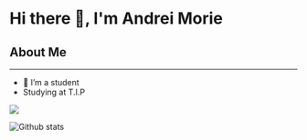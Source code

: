 <h1> Hi there 👋, I'm Andrei Morie </h1>

<h2>About Me</h2>
<hr>

- 🔭 I’m a student
- Studying at T.I.P

<img src="[https://tenor.com/en-GB/view/frieren-sousou-no-frieren-elf-bow-kiss-gif-16105035488100088289](https://media1.tenor.com/m/RjHa_iHqn5UAAAAd/smug-smile.gif)">



![Github stats](https://github-readme-stats.vercel.app/api?username=andreimorie1)
